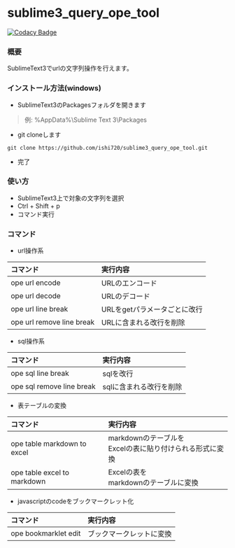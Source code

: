 # sublime3_query_ope_tool

[![Codacy Badge](https://api.codacy.com/project/badge/Grade/8b238fa50f7d4928a52b665b808c6fe1)](https://www.codacy.com/app/ishi720/sublime3_query_ope_tool?utm_source=github.com&amp;utm_medium=referral&amp;utm_content=ishi720/sublime3_query_ope_tool&amp;utm_campaign=Badge_Grade)

### 概要

SublimeText3でurlの文字列操作を行えます。

### インストール方法(windows)

- SublimeText3のPackagesフォルダを開きます

> 例: %AppData%\Sublime Text 3\Packages

- git cloneします

```
git clone https://github.com/ishi720/sublime3_query_ope_tool.git
```

- 完了

### 使い方

- SublimeText3上で対象の文字列を選択
- Ctrl + Shift + p 
- コマンド実行


### コマンド

- url操作系

| コマンド | 実行内容 |
|:-|:-|
|ope url encode|URLのエンコード|
|ope url decode|URLのデコード|
|ope url line break|URLをgetパラメータごとに改行|
|ope url remove line break|URLに含まれる改行を削除|

- sql操作系

| コマンド | 実行内容 |
|:-|:-|
|ope sql line break|sqlを改行|
|ope sql remove line break|sqlに含まれる改行を削除|

- 表テーブルの変換

| コマンド | 実行内容 |
|:-|:-|
|ope table markdown to excel|markdownのテーブルを<br>Excelの表に貼り付けられる形式に変換|
|ope table excel to markdown|Excelの表を<br>markdownのテーブルに変換|


- javascriptのcodeをブックマークレット化

| コマンド | 実行内容 |
|:-|:-|
|ope bookmarklet edit|ブックマークレットに変換|
